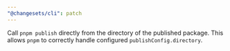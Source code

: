 ```yaml
---
"@changesets/cli": patch
---
```


Call `pnpm publish` directly from the directory of the published package. This allows `pnpm` to correctly handle configured `publishConfig.directory`.
